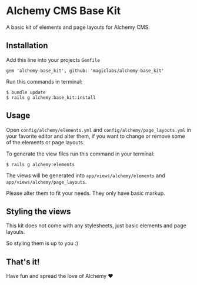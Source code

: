 # Alchemy CMS Base Kit

A basic kit of elements and page layouts for Alchemy CMS.

## Installation

Add this line into your projects `Gemfile`

```
gem 'alchemy-base_kit', github: 'magiclabs/alchemy-base_kit'
```

Run this commands in terminal:

```
$ bundle update
$ rails g alchemy:base_kit:install
```

## Usage

Open `config/alchemy/elements.yml` and `config/alchemy/page_layouts.yml` in your favorite editor
and alter them, if you want to change or remove some of the elements or page layouts.

To generate the view files run this command in your terminal:

```
$ rails g alchemy:elements
```

The views will be generated into `app/views/alchemy/elements` and `app/views/alchemy/page_layouts`.

Please alter them to fit your needs. They only have basic markup.

## Styling the views

This kit does not come with any stylesheets, just basic elements and page layouts.

So styling them is up to you :)

## That's it!

Have fun and spread the love of Alchemy :heart:

